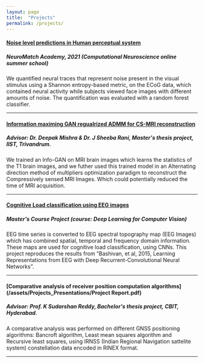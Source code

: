 ```yaml
---
layout: page
title:  "Projects"
permalink: /projects/
---
```


#### [__Noise level predictions in Human perceptual system__](https://docs.google.com/presentation/d/1TjgZiO4ZoNSIt2FsM2h2vxvbskRPAyNgH9oJVFf_wic/edit?usp=sharing)

##### NeuroMatch Academy, 2021 (Computational Neuroscience online summer school)

We quantified neural traces that represent noise present in the visual stimulus using a Shannon entropy-based metric, on the ECoG data, 
which contained neural activity while subjects viewed face images with different amounts of noise. 
The quantification was evaluated with a random forest classifier.

----

#### [__Information maximing GAN regualrized ADMM for CS-MRI reconstruction__](/assets/Projects_Presentations/Deepak_Raya_SC19M048_Mtech_Thesis.pdf)

##### Advisor: Dr. Deepak Mishra & Dr. J Sheeba Rani, Master's thesis project, IIST, Trivandrum.

We trained an Info-GAN on MRI brain images which learns the statistics of the T1 brain images, and we futher used  this trained 
model in an Alternating direction method of multipliers optimization paradigm to reconstruct the Compressively sensed MRI Images.
Which could potentially reduced the time of MRI acquisition. 

----

#### [__Cognitive Load classification using EEG images__](https://github.com/DeepakRaya/Cognitive_classification_RNN_EEG_images)

##### Master's Course Project (course: Deep Learning for Computer Vision)

EEG time series is converted to EEG spectral topography map (EEG Images) which has combined spatial, temporal and frequency domain information. 
These maps are used for cognitive load classification, using CNNs.
This project reproduces the results from ”Bashivan, et al, 2015, Learning Representations from EEG with Deep Recurrent-Convolutional Neural Networks”.

----

#### [__Comparative analysis of receiver position computation algorithms__](/assets/Projects_Presentations/Project Report.pdf)

##### Advisor: Prof. K Sudarshan Reddy, Bachelor's thesis project, CBIT, Hyderabad.

A comparative analysis was performed on different GNSS positioning algorithms: Bancroft algorithm, Least mean squares algorithm and Recursive least squares, 
using IRNSS (Indian Regional Navigation sattelite system) constellation data encoded in RINEX format.

----